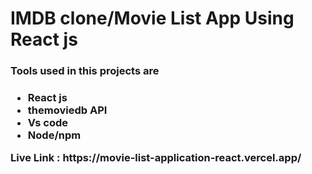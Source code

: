 <h1>IMDB clone/Movie List App Using React js </h1>
<h3>Tools used in this projects are <h3>
<ul>
<li>React js</li>
<li>themoviedb API</li>
<li>Vs code</li>
<li>Node/npm</li>
</ul>
Live Link : https://movie-list-application-react.vercel.app/
